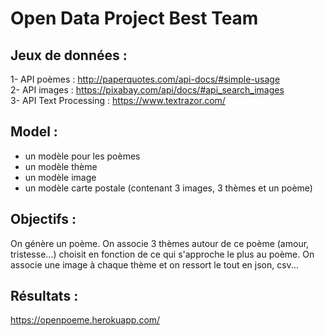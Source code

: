 # Open Data Project Best Team

## Jeux de données : 
1- API poèmes : http://paperquotes.com/api-docs/#simple-usage <br/>
2- API images : https://pixabay.com/api/docs/#api_search_images <br/>
3- API Text Processing : https://www.textrazor.com/ <br/>

## Model :
- un modèle pour les poèmes <br/>
- un modèle thème <br/>
- un modèle image <br/>
- un modèle carte postale (contenant 3 images, 3 thèmes et un poème) <br/>

## Objectifs :
On génère un poème. On associe 3 thèmes autour de ce poème (amour, tristesse...) choisit en fonction de ce qui s'approche le plus au poème. On associe une image à chaque thème et on ressort le tout en json, csv...


## Résultats :
https://openpoeme.herokuapp.com/
